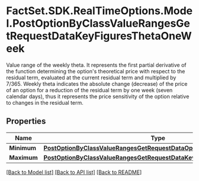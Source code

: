 # FactSet.SDK.RealTimeOptions.Model.PostOptionByClassValueRangesGetRequestDataKeyFiguresThetaOneWeek
Value range of the weekly theta. It represents the first partial derivative of the function determining the option's theoretical price with respect to the residual term, evaluated at the current residual term and multiplied by 7/365. Weekly theta indicates the absolute change (decrease) of the price of an option for a reduction of the residual term by one week (seven calendar days), thus it represents the price sensitivity of the option relative to changes in the residual term.

## Properties

Name | Type | Description | Notes
------------ | ------------- | ------------- | -------------
**Minimum** | [**PostOptionByClassValueRangesGetRequestDataOpenInterestMinimum**](PostOptionByClassValueRangesGetRequestDataOpenInterestMinimum.md) |  | [optional] 
**Maximum** | [**PostOptionByClassValueRangesGetRequestDataKeyFiguresLeverageMaximum**](PostOptionByClassValueRangesGetRequestDataKeyFiguresLeverageMaximum.md) |  | [optional] 

[[Back to Model list]](../README.md#documentation-for-models) [[Back to API list]](../README.md#documentation-for-api-endpoints) [[Back to README]](../README.md)

